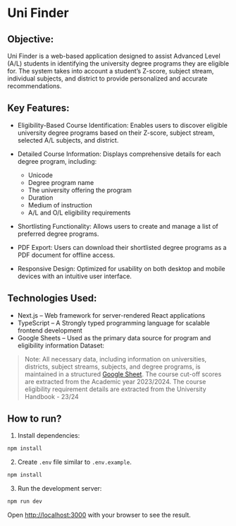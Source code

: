 # Uni Finder

## Objective:


Uni Finder is a web-based application designed to assist Advanced Level (A/L) students in identifying the university degree programs they are eligible for. The system takes into account a student’s Z-score, subject stream, individual subjects, and district to provide personalized and accurate recommendations.

## Key Features:

- Eligibility-Based Course Identification: Enables users to discover eligible university degree programs based on their Z-score, subject stream, selected A/L subjects, and district.

- Detailed Course Information: Displays comprehensive details for each degree program, including:
  - Unicode
  - Degree program name
  - The university offering the program
  - Duration
  - Medium of instruction
  - A/L and O/L eligibility requirements

- Shortlisting Functionality: Allows users to create and manage a list of preferred degree programs.

- PDF Export: Users can download their shortlisted degree programs as a PDF document for offline access.

- Responsive Design: Optimized for usability on both desktop and mobile devices with an intuitive user interface.

## Technologies Used:

- Next.js – Web framework for server-rendered React applications
- TypeScript – A Strongly typed programming language for scalable frontend development
- Google Sheets – Used as the primary data source for program and eligibility information
Dataset:

> Note: All necessary data, including information on universities, districts, subject streams, subjects, and degree programs, is maintained in a structured [Google Sheet](https://docs.google.com/spreadsheets/d/11593XtsICvhF_yDD58mpxyheNGMQVdEcHld8oVVjrrw/edit?usp=drive_web&ouid=101553164679422943030). The course cut-off scores are extracted from the Academic year 2023/2024. The course eligibility requirement details are extracted from the University Handbook - 23/24
<!--
## Live Deployment:

The application is currently deployed and accessible via the following link: [Uni Finder Website](https://uni-finder-chi.vercel.app/)-->

## How to run?

1. Install dependencies:

```bash
npm install
```

2. Create `.env` file similar to `.env.example`.

```bash
npm install
```

3. Run the development server:

```bash
npm run dev
```

Open [http://localhost:3000](http://localhost:3000) with your browser to see the result.
